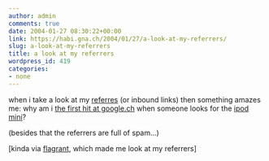 ```yaml
---
author: admin
comments: true
date: 2004-01-27 08:30:22+00:00
link: https://habi.gna.ch/2004/01/27/a-look-at-my-referrers/
slug: a-look-at-my-referrers
title: a look at my referrers
wordpress_id: 419
categories:
- none
---
```


when i take a look at my [referres](https://habi.gna.ch/usage/referers.html) (or inbound links) then something amazes me:
why am i [the first hit at google.ch](http://www.google.ch/search?hl=en&ie=UTF-8&oe=UTF-8&q=ipod+mini&btnG=Google+Search&meta=cr%3DcountryCH) when someone looks for the [ipod mini](https://apple.com/ipodmini/)?

(besides that the referrers are full of spam...)

[kinda via [flagrant](http://flagr.antville.org/stories/668160/), which made me look at my referrers]
